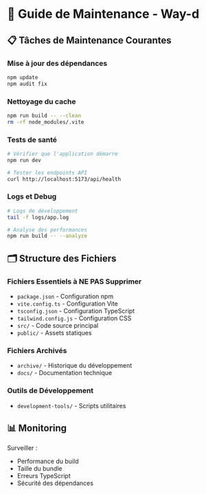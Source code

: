 # 🔧 Guide de Maintenance - Way-d

## 📋 Tâches de Maintenance Courantes

### Mise à jour des dépendances
```bash
npm update
npm audit fix
```

### Nettoyage du cache
```bash
npm run build -- --clean
rm -rf node_modules/.vite
```

### Tests de santé
```bash
# Vérifier que l'application démarre
npm run dev

# Tester les endpoints API
curl http://localhost:5173/api/health
```

### Logs et Debug
```bash
# Logs de développement
tail -f logs/app.log

# Analyse des performances
npm run build -- --analyze
```

## 🗂️ Structure des Fichiers

### Fichiers Essentiels à NE PAS Supprimer
- `package.json` - Configuration npm
- `vite.config.ts` - Configuration Vite
- `tsconfig.json` - Configuration TypeScript
- `tailwind.config.js` - Configuration CSS
- `src/` - Code source principal
- `public/` - Assets statiques

### Fichiers Archivés
- `archive/` - Historique du développement
- `docs/` - Documentation technique

### Outils de Développement
- `development-tools/` - Scripts utilitaires

## 📊 Monitoring

Surveiller :
- Performance du build
- Taille du bundle
- Erreurs TypeScript
- Sécurité des dépendances
